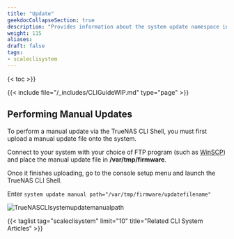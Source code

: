 ```yaml
---
title: "Update"
geekdocCollapseSection: true
description: "Provides information about the system update namespace in the TrueNAS CLI. Includes command syntax and common commands." 
weight: 115
aliases:
draft: false
tags:
- scaleclisystem
---
```

{< toc >}}

{{< include file="/_includes/CLIGuideWIP.md" type="page" >}}

## Performing Manual Updates

To perform a manual update via the TrueNAS CLI Shell, you must first upload a manual update file onto the system.

Connect to your system with your choice of FTP program (such as [WinSCP](https://winscp.net/eng/index.php)) and place the manual update file in **/var/tmp/firmware**.

Once it finishes uploading, go to the console setup menu and launch the TrueNAS CLI Shell.

Enter `system update manual path="/var/tmp/firmware/updatefilename"`

![TrueNASCLIsystemupdatemanualpath](/images/SCALE/TrueNASCLIsystemupdatemanualpath.png "Manual Update")

{{< taglist tag="scaleclisystem" limit="10" title="Related CLI System Articles" >}}
